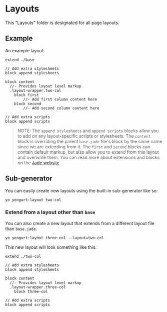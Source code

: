 # Layouts

This "Layouts" folder is designated for all page layouts.

## Example

An example layout:

```jade
extend ./base

// Add extra stylesheets
block append stylesheets

block content
  //- Provides layout level markup
  .layout-wrapper.two-col
    block first
        //- Add first column content here
    block second
        //- Add second column content here

// Add extra scripts
block append scripts
```

> NOTE: The `append stylesheets` and `append scripts` blocks allow you to add on any layout-specific scripts or stylesheets.
> The `content` block is overriding the parent `base.jade` file's block by the same name since we are extending from it.
> The `first` and `second` blocks can contain default markup, but also allow you to extend from this layout and overwrite them.
> You can read more about extensions and blocks on the [Jade website](http://jade-lang.com/reference/)

## Sub-generator

You can easily create new layouts using the built-in sub-generator like so:

```
yo yeogurt:layout two-col
```

### Extend from a layout other than `base`

You can also create a new layout that extends from a different layout file than `base.jade`.

```
yo yeogurt:layout three-col --layout=two-col
```

This new layout will look something like this:

```jade
extend ./two-col

// Add extra stylesheets
block append stylesheets

block content
  //- Provides layout level markup
  .layout-wrapper.three-col
    block three-col

// Add extra scripts
block append scripts
```
